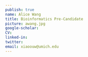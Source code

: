 ```yaml
---
publish: true
name: Alice Wang
title: Bioinformatics Pre-Candidate
picture: awang.jpg
google-scholar: 
CV:
linked-in: 
twitter:
email: xiaoouw@umich.edu
---
```

